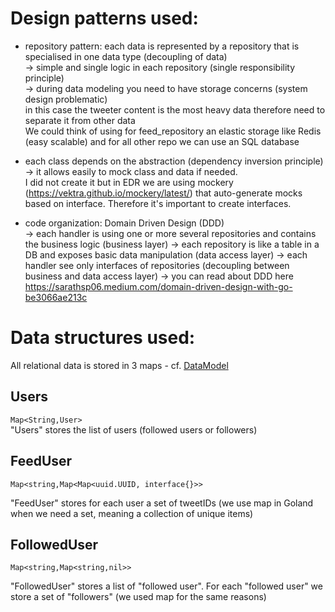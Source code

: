 # Design patterns used:
- repository pattern: each data is represented by a repository that is specialised in one data type (decoupling of data)\
    -> simple and single logic in each repository (single responsibility principle)\
    -> during data modeling you need to have storage concerns (system design problematic)\
in this case the tweeter content is the most heavy data therefore need to separate it from other data\
We could think of using for feed_repository an elastic storage like Redis (easy scalable) and for all other repo we can use an SQL database
- each class depends on the abstraction (dependency inversion principle)\
    -> it allows easily to mock class and data if needed.\
    I did not create it but in EDR we are using mockery (https://vektra.github.io/mockery/latest/) that auto-generate mocks based on interface. Therefore it's important to create interfaces. 

- code organization: Domain Driven Design (DDD)\
    -> each handler is using one or more several repositories and contains the business logic (business layer)
    -> each repository is like a table in a DB and exposes basic data manipulation (data access layer)
    -> each handler see only interfaces of repositories (decoupling between business and data access layer)
    -> you can read about DDD here https://sarathsp06.medium.com/domain-driven-design-with-go-be3066ae213c


# Data structures used:

All relational data is stored in 3 maps - cf. [DataModel](dataModel.md)

## Users
`Map<String,User>`\
"Users" stores the list of users (followed users or followers)

## FeedUser
`Map<string,Map<Map<uuid.UUID, interface{}>>`

"FeedUser" stores for each user a set of tweetIDs (we use map in Goland when we need a set, meaning a collection of unique items)

## FollowedUser
`Map<string,Map<string,nil>>`

"FollowedUser" stores a list of "followed user".
For each "followed user" we store a set of "followers" (we used map for the same reasons)
